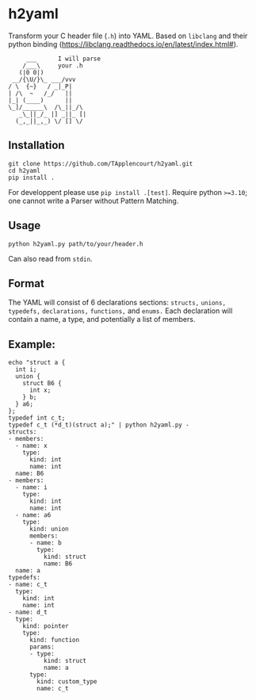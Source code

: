 # h2yaml

Transform your C header file (`.h`) into YAML.
Based on `libclang` and their python binding (https://libclang.readthedocs.io/en/latest/index.html#).

```
     ___      I will parse
    /___\     your .h
   (|0 0|)
 __/{\U/}\_ ___/vvv
/ \  {~}   / _|_P|
| /\  ~   /_/   ||
|_| (____)      ||
\_]/______\  /\_||_/\
   _\_||_/_ |] _||_ [|
  (_,_||_,_) \/ [] \/

```

## Installation
```
git clone https://github.com/TApplencourt/h2yaml.git
cd h2yaml
pip install .
```

For developpent please use `pip install .[test]`.
Require python `>=3.10`; one cannot write a Parser without Pattern Matching.

## Usage
```
python h2yaml.py path/to/your/header.h
```
Can also read from `stdin`.

## Format

The YAML will consist of 6 declarations sections: `structs,` `unions,` `typedefs,` `declarations,` `functions,` and `enums.` 
Each declaration will contain a name, a type, and potentially a list of members.

## Example:
```
echo "struct a {
  int i;
  union {
    struct B6 {
      int x;
    } b;
  } a6;
};
typedef int c_t;
typedef c_t (*d_t)(struct a);" | python h2yaml.py -
structs:
- members:
  - name: x
    type:
      kind: int
      name: int
  name: B6
- members:
  - name: i
    type:
      kind: int
      name: int
  - name: a6
    type:
      kind: union
      members:
      - name: b
        type:
          kind: struct
          name: B6
  name: a
typedefs:
- name: c_t
  type:
    kind: int
    name: int
- name: d_t
  type:
    kind: pointer
    type:
      kind: function
      params:
      - type:
          kind: struct
          name: a
      type:
        kind: custom_type
        name: c_t
```
